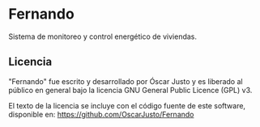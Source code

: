 Fernando
========

Sistema de monitoreo y control energético de viviendas.


Licencia
--------

"Fernando" fue escrito y desarrollado por Óscar Justo y es liberado al público en general bajo la licencia GNU General Public Licence (GPL) v3.

El texto de la licencia se incluye con el código fuente de este software, disponible en: https://github.com/OscarJusto/Fernando

